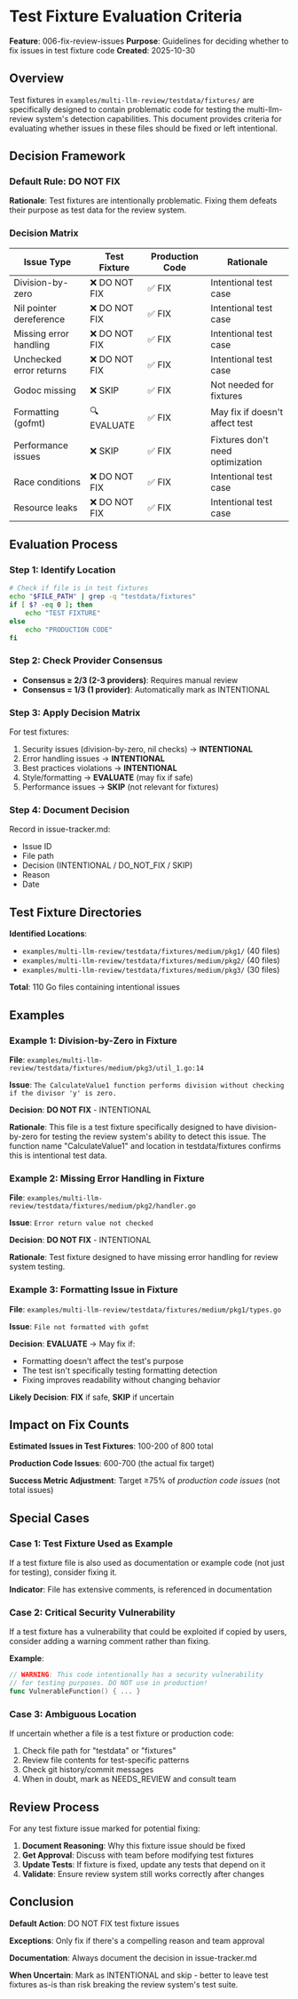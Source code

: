 # Test Fixture Evaluation Criteria

**Feature**: 006-fix-review-issues
**Purpose**: Guidelines for deciding whether to fix issues in test fixture code
**Created**: 2025-10-30

## Overview

Test fixtures in `examples/multi-llm-review/testdata/fixtures/` are specifically designed to contain problematic code for testing the multi-llm-review system's detection capabilities. This document provides criteria for evaluating whether issues in these files should be fixed or left intentional.

## Decision Framework

### Default Rule: DO NOT FIX

**Rationale**: Test fixtures are intentionally problematic. Fixing them defeats their purpose as test data for the review system.

### Decision Matrix

| Issue Type | Test Fixture | Production Code | Rationale |
|------------|--------------|-----------------|-----------|
| Division-by-zero | ❌ DO NOT FIX | ✅ FIX | Intentional test case |
| Nil pointer dereference | ❌ DO NOT FIX | ✅ FIX | Intentional test case |
| Missing error handling | ❌ DO NOT FIX | ✅ FIX | Intentional test case |
| Unchecked error returns | ❌ DO NOT FIX | ✅ FIX | Intentional test case |
| Godoc missing | ❌ SKIP | ✅ FIX | Not needed for fixtures |
| Formatting (gofmt) | 🔍 EVALUATE | ✅ FIX | May fix if doesn't affect test |
| Performance issues | ❌ SKIP | ✅ FIX | Fixtures don't need optimization |
| Race conditions | ❌ DO NOT FIX | ✅ FIX | Intentional test case |
| Resource leaks | ❌ DO NOT FIX | ✅ FIX | Intentional test case |

## Evaluation Process

### Step 1: Identify Location

```bash
# Check if file is in test fixtures
echo "$FILE_PATH" | grep -q "testdata/fixtures"
if [ $? -eq 0 ]; then
    echo "TEST FIXTURE"
else
    echo "PRODUCTION CODE"
fi
```

### Step 2: Check Provider Consensus

- **Consensus ≥ 2/3 (2-3 providers)**: Requires manual review
- **Consensus = 1/3 (1 provider)**: Automatically mark as INTENTIONAL

### Step 3: Apply Decision Matrix

For test fixtures:
1. Security issues (division-by-zero, nil checks) → **INTENTIONAL**
2. Error handling issues → **INTENTIONAL**
3. Best practices violations → **INTENTIONAL**
4. Style/formatting → **EVALUATE** (may fix if safe)
5. Performance issues → **SKIP** (not relevant for fixtures)

### Step 4: Document Decision

Record in issue-tracker.md:
- Issue ID
- File path
- Decision (INTENTIONAL / DO_NOT_FIX / SKIP)
- Reason
- Date

## Test Fixture Directories

**Identified Locations**:
- `examples/multi-llm-review/testdata/fixtures/medium/pkg1/` (40 files)
- `examples/multi-llm-review/testdata/fixtures/medium/pkg2/` (40 files)  
- `examples/multi-llm-review/testdata/fixtures/medium/pkg3/` (30 files)

**Total**: 110 Go files containing intentional issues

## Examples

### Example 1: Division-by-Zero in Fixture

**File**: `examples/multi-llm-review/testdata/fixtures/medium/pkg3/util_1.go:14`

**Issue**: `The CalculateValue1 function performs division without checking if the divisor 'y' is zero.`

**Decision**: **DO NOT FIX** - INTENTIONAL

**Rationale**: This file is a test fixture specifically designed to have division-by-zero for testing the review system's ability to detect this issue. The function name "CalculateValue1" and location in testdata/fixtures confirms this is intentional test data.

### Example 2: Missing Error Handling in Fixture

**File**: `examples/multi-llm-review/testdata/fixtures/medium/pkg2/handler.go`

**Issue**: `Error return value not checked`

**Decision**: **DO NOT FIX** - INTENTIONAL

**Rationale**: Test fixture designed to have missing error handling for review system testing.

### Example 3: Formatting Issue in Fixture

**File**: `examples/multi-llm-review/testdata/fixtures/medium/pkg1/types.go`

**Issue**: `File not formatted with gofmt`

**Decision**: **EVALUATE** → May fix if:
- Formatting doesn't affect the test's purpose
- The test isn't specifically testing formatting detection
- Fixing improves readability without changing behavior

**Likely Decision**: **FIX** if safe, **SKIP** if uncertain

## Impact on Fix Counts

**Estimated Issues in Test Fixtures**: 100-200 of 800 total

**Production Code Issues**: 600-700 (the actual fix target)

**Success Metric Adjustment**: Target ≥75% of *production code issues* (not total issues)

## Special Cases

### Case 1: Test Fixture Used as Example

If a test fixture file is also used as documentation or example code (not just for testing), consider fixing it.

**Indicator**: File has extensive comments, is referenced in documentation

### Case 2: Critical Security Vulnerability

If a test fixture has a vulnerability that could be exploited if copied by users, consider adding a warning comment rather than fixing.

**Example**:
```go
// WARNING: This code intentionally has a security vulnerability
// for testing purposes. DO NOT use in production!
func VulnerableFunction() { ... }
```

### Case 3: Ambiguous Location

If uncertain whether a file is a test fixture or production code:
1. Check file path for "testdata" or "fixtures"
2. Review file contents for test-specific patterns
3. Check git history/commit messages
4. When in doubt, mark as NEEDS_REVIEW and consult team

## Review Process

For any test fixture issue marked for potential fixing:

1. **Document Reasoning**: Why this fixture issue should be fixed
2. **Get Approval**: Discuss with team before modifying test fixtures
3. **Update Tests**: If fixture is fixed, update any tests that depend on it
4. **Validate**: Ensure review system still works correctly after changes

## Conclusion

**Default Action**: DO NOT FIX test fixture issues

**Exceptions**: Only fix if there's a compelling reason and team approval

**Documentation**: Always document the decision in issue-tracker.md

**When Uncertain**: Mark as INTENTIONAL and skip - better to leave test fixtures as-is than risk breaking the review system's test suite.
